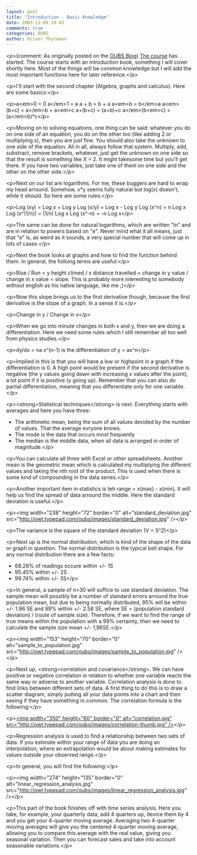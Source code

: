 ```yaml
---
layout: post
title: "Introduction - Basic Knowledge"
date: 2003-11-09 19:43
comments: true
categories: OUBS
author: Oliver Thylmann
---
```



&lt;p&gt;(comment: As originally posted on the [OUBS Blog](http://blog.thylmann.net/category/oubs/))
[The course](http://www3.open.ac.uk/oubs/bin/oubs.dll?CB821) has started. The course starts with an introduction book, something I will cover shortly here. Most of the things will be common knowledge but I will add the most important functions here for later reference.&lt;/p&gt;

&lt;p&gt;I'll start with the second chapter (Algebra, graphs and calculus). Here are some basics:&lt;/p&gt;

&lt;p&gt;a&lt;em&gt;0 = 0
a&lt;/em&gt;1 = a
a + b = b + a
a&lt;em&gt;b = b&lt;/em&gt;a
a&lt;em&gt;(b+c) = a&lt;/em&gt;b + a&lt;em&gt;c
a+(b+c) = (a+b)+c
a&lt;/em&gt;(b&lt;em&gt;c) = (a&lt;/em&gt;b)*c&lt;/p&gt;

&lt;p&gt;Moving on to solving equations, one thing can be said: whatever you do on one side of an equation, you do on the other too (like adding 2 or multiplying x), then you are just fine. You should also take the unknown to one side of the equation. All in all, always follow that system. Multiply, add, substract, remove brackets, whatever, just get the unknown on one side so that the result is something like X = 2. It might takesome time but you'll get there. If you have two variables, just take one of them on one side and the other on the other side.&lt;/p&gt;

&lt;p&gt;Next on our list are logarithms. For me, these buggers are hard to wrap my head arround. Somehow, x*y seems fully natural but log(x) doesn't, while it should. So here are some rules:&lt;/p&gt;

&lt;p&gt;Log (xy) = Log x + Log y
Log (x/y) = Log x - Log y
Log (x^n) = n Log x
Log (x^(1/n)) = (1/n) Log x
Log (x^-n) = -n Log x&lt;/p&gt;

&lt;p&gt;The same can be done for natural logarithms, which are written &quot;ln&quot; and are in relation to powers based on &quot;e&quot;. Never mind what it all means, just that &quot;e&quot; is, as weird as it sounds, a very special number that will come up in lots of cases.&lt;/p&gt;

&lt;p&gt;Next the book looks at graphs and how to find the function behind them. In general, the folloing terms are useful:&lt;/p&gt;

&lt;p&gt;Rise / Run = y height climed / x distance travelled = change in y value / change in x value = slope. This is probably more interesting to somebody without english as his native language, like me ;)&lt;/p&gt;

&lt;p&gt;Now this slope brings us to the first derivative though, because the first derivative is the slope of a graph. In a sense it is:&lt;/p&gt;

&lt;p&gt;Change in y / Change in x&lt;/p&gt;

&lt;p&gt;When we go into minute changes in both x and y, then we are doing a differentiation. Here we need some rules which I still remember all too well from physics studies.&lt;/p&gt;

&lt;p&gt;dy/dx = na x^(n-1) is the differentiation of y = ax^n&lt;/p&gt;

&lt;p&gt;Implied in this is that you will have a low or highpoint in a graph if the differentiation is 0. A high point would be present if the second derivative is negative (the y values going down with increasing x values after the point), a lot point if it is positive (y going up). Remember that you can also do partial differentiation, meaning that you differentiate only for one variable.&lt;/p&gt;

&lt;p&gt;&lt;strong&gt;Statistical techniques&lt;/strong&gt; is next. Everything starts with averages and here you have three:
- The arithmetic mean, being the sum of all values devided by the number of values. That the average evryone knows.
- The mode is the data that occurs most frequently
- The median is the middle data, when all data is arranged in order of magnitude.&lt;/p&gt;

&lt;p&gt;You can calculate all three with Excel or other spreadsheets. Another mean is the geometric mean which is calculated my multiplying the different values and taking the nth root of the product. This is used when there is some kind of compounding in the data series.&lt;/p&gt;

&lt;p&gt;Another important item in statistics is teh range = x(max) - x(min). It will help us find the spread of data arround the middle. Here the standard deviation is useful.&lt;/p&gt;

&lt;p&gt;&lt;img width=&quot;238&quot; height=&quot;72&quot; border=&quot;0&quot; alt=&quot;standard_deviation.jpg&quot; src=&quot;http://owt.typepad.com/oubs/images/standard_deviation.jpg&quot; /&gt;&lt;/p&gt;

&lt;p&gt;The variance is the square of the standard deviation (V = S^2)&lt;/p&gt;

&lt;p&gt;Next up is the normal distribution, which is kind of the shape of the data or graph in question. The normal distribution is the typical bell shape. For any normal distribution there are a few facts:
- 68.26% of readings occure within +/- 1S
- 95.45% within +/- 2S
- 99.74% within +/- 3S&lt;/p&gt;

&lt;p&gt;In general, a sample of n&gt;30 will suffice to use standard deviation. The sample mean will possibly be a number of standard errors arround the true population mean, but due to being normally distributed, 95% will be within +/- 1.96 SE and 99% within +/- 2.58 SE, where SE = (population standard deviation) / (route of sample size). Therefore, if we want to find the range of true means within the population with a 99% certainty, then we need to calculate the sample size mean +/- 1,96SE.&lt;/p&gt;

&lt;p&gt;&lt;img width=&quot;153&quot; height=&quot;70&quot; border=&quot;0&quot; alt=&quot;sample_to_population.jpg&quot; src=&quot;http://owt.typepad.com/oubs/images/sample_to_population.jpg&quot; /&gt;&lt;/p&gt;

&lt;p&gt;Next up, &lt;strong&gt;correlation and covariance&lt;/strong&gt;. We can have positive or negative correlation in relation to whether one variable reacts the same way or adverse to another variable. Correlation analysis is done to find links between different sets of data. A first thing to do this is to draw a scatter diagram, simply putting all your data points into a chart and then seeing if they have something in common. The correlation formula is the following:&lt;/p&gt;

&lt;p&gt;[&lt;img width=&quot;350&quot; height=&quot;60&quot; border=&quot;0&quot; alt=&quot;correlation.jpg&quot; src=&quot;http://owt.typepad.com/oubs/images/correlation-thumb.jpg&quot; /&gt;](http://owt.typepad.com/oubs/images/correlation.jpg)&lt;/p&gt;

&lt;p&gt;Regression analysis is used to find a relationship between two sets of data. If you estimate within your range of data you are doing an interpolation, where an extrapolation would be about making estimates for values outside your observed range.&lt;/p&gt;

&lt;p&gt;In general, you will find the following:&lt;/p&gt;

&lt;p&gt;&lt;img width=&quot;274&quot; height=&quot;135&quot; border=&quot;0&quot; alt=&quot;linear_regression_analysis.jpg&quot; src=&quot;http://owt.typepad.com/oubs/images/linear_regression_analysis.jpg&quot; /&gt;&lt;/p&gt;

&lt;p&gt;This part of the book finishes off with time series analysis. Here you take, for example, your quarterly data, add 4 quarters up, device them by 4 and you get your 4-quarter moving average. Averaging two 4-quarter moving averages will give you the centered 4-quarter moving average, allowing you to compare this average with the real value, giving you seasonal variation. Then you can forecast sales and take into account seasonable variations.&lt;/p&gt;


